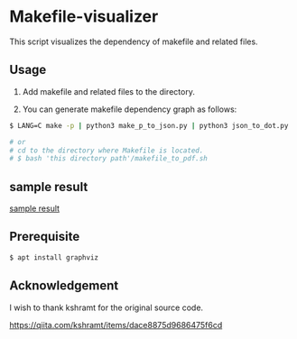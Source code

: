 # Makefile-visualizer
This script visualizes the dependency of makefile and related files.

## Usage

1. Add makefile and related files to the directory.

2. You can generate makefile dependency graph as follows:

```bash
$ LANG=C make -p | python3 make_p_to_json.py | python3 json_to_dot.py | dot -Tpdf > workflow.pdf

# or
# cd to the directory where Makefile is located.
# $ bash 'this directory path'/makefile_to_pdf.sh
```

## sample result
[sample result](sample/workflow.pdf)

## Prerequisite 
```bash
$ apt install graphviz
```
## Acknowledgement

I wish to thank kshramt for the original source code.

https://qiita.com/kshramt/items/dace8875d9686475f6cd
